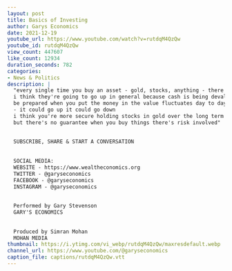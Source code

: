 ```yaml
---
layout: post
title: Basics of Investing
author: Garys Economics
date: 2021-12-19
youtube_url: https://www.youtube.com/watch?v=rutdqM4QzQw
youtube_id: rutdqM4QzQw
view_count: 447607
like_count: 12934
duration_seconds: 782
categories:
- News & Politics
description: |
  "every single time you buy an asset - gold, stocks, anything - there's risk involved 
  i think they're going to go up in general because cash is being devalued but that's no guarantee 
  be prepared when you put the money in the value fluctuates day to day 
  - it could go up it could go down
  i think you're more secure holding stocks in gold over the long term than cash 
  but there's no guarantee when you buy things there's risk involved"
  
  
  SUBSCRIBE, SHARE & START A CONVERSATION
  
  
  SOCIAL MEDIA:
  WEBSITE - https://www.wealtheconomics.org
  TWITTER - @garyseconomics
  FACEBOOK - @garyseconomics
  INSTAGRAM - @garyseconomics
  
  
  Performed by Gary Stevenson
  GARY'S ECONOMICS
  
  
  Produced by Simran Mohan
  MOHAN MEDIA
thumbnail: https://i.ytimg.com/vi_webp/rutdqM4QzQw/maxresdefault.webp
channel_url: https://www.youtube.com/@garyseconomics
caption_file: captions/rutdqM4QzQw.vtt
---
```

